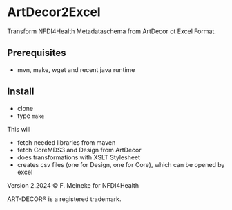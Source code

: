# ArtDecor2Excel

Transform NFDI4Health Metadataschema from ArtDecor ot Excel Format.

## Prerequisites
*  mvn, make, wget and recent java runtime

## Install
*  clone
*  type `make`

This will
-	fetch needed libraries from maven
-	fetch CoreMDS3 and Design from ArtDecor
-	does transformations with XSLT Stylesheet 
-	creates csv files (one for Design, one for Core), which can be opened by excel

Version 2.2024 © F. Meineke for NFDI4Health

ART-DECOR® is a registered trademark.
